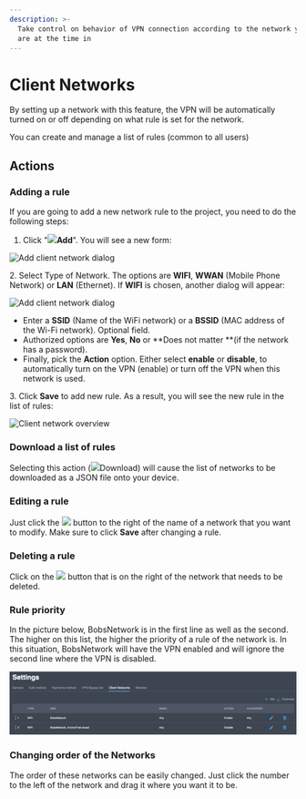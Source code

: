 ```yaml
---
description: >-
  Take control on behavior of VPN connection according to the network you users
  are at the time in
---
```


# Client Networks

By setting up a network with this feature, the VPN will be automatically turned on or off depending on what rule is set for the network.&#x20;

You can create and manage a list of rules (common to all users)

## **Actions**

### **Adding a rule**

If you are going to add a new network rule to the project, you need to do the following steps:

1. Click "![](../../../.gitbook/assets/plus\_icon.jpeg)**Add**". You will see a new form:

![Add client network dialog](../../../.gitbook/assets/add\_new\_networkrule.png)

&#x20; 2\. Select Type of Network. The options are **WIFI**, **WWAN** (Mobile Phone Network) or **LAN** (Ethernet). If **WIFI** is chosen, another dialog will appear: &#x20;

![Add client network dialog](../../../.gitbook/assets/add\_wifirule\_networkrule.png)

* Enter a **SSID** (Name of the WiFi network) or a **BSSID** (MAC address of the Wi-Fi network). Optional field.
* Authorized options are **Yes**, **No** or **Does not matter **(if the network has a password).
* Finally, pick the **Action** option. Either select **enable** or **disable**, to automatically turn on the VPN (enable) or turn off the VPN when this network is used.

&#x20; 3\. Click **Save** to add new rule. As a result, you will see the new rule in the list of rules:

![Client network overview](../../../.gitbook/assets/list\_networkrules.png)

### **Download a list of rules**

Selecting this action (![](../../../.gitbook/assets/download\_icon.webp)Download) will cause the list of networks to be downloaded as a JSON file onto your device.

### **Editing a rule**

Just click the ![](../../../.gitbook/assets/edit\_icon.png) button to the right of the name of a network that you want to modify. Make sure to click **Save** after changing a rule.

### **Deleting a rule**

Click on the ![](../../../.gitbook/assets/delete\_icon.png) button that is on the right of the network that needs to be deleted.

### **Rule priority**

In the picture below, BobsNetwork is in the first line as well as the second. The higher on this list, the higher the priority of a rule of the network is. In this situation, BobsNetwork will have the VPN enabled and will ignore the second line where the VPN is disabled.

![Client network overview](<../../../.gitbook/assets/image (7).png>)

### **Changing order of the Networks**

The order of these networks can be easily changed. Just click the number to the left of the network and drag it where you want it to be.
